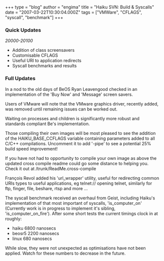 +++
type = "blog"
author = "engima"
title = "Haiku SVN: Build & Syscalls"
date = "2007-03-22T10:30:04.000Z"
tags = ["VMWare", "CFLAGS", "syscall", "benchmark"]
+++

<h3>Quick Updates</h3>
<em>20000-20100</em>
<ul>
<li>Addition of class screensavers</li>
<li>Customisable CFLAGS</li>
<li>Useful URI to application redirects</li>
<li>Syscall benchmarks and results</li>
</ul>
<!--break-->
<h3>Full Updates</h3>

<p>In a nod to the old days of BeOS Ryan Leavengood checked in an implementation of the 'Buy Now' and 'Message' screen savers.</p>

<p>Users of VMware will note that the VMware graphics driver, recently added, was removed until remaining issues can be worked out.</p>

<p>Waiting on processes and children is significantly more robust and standards compliant Be's implementation.</p>

<p>Those compiling their own images will be most pleased to see the addition of the HAIKU_BASE_CCFLAGS variable containing parameters added to all C/C++ compilations. Uncomment it to add '-pipe' to see a potential 25% build speed improvement!</p>

<p>If you have not had to opportunity to compile your own image as above the updated cross compile readme could go some distance to helping you. Check it out at /trunk/ReadMe.cross-compile</p>

<p>François Revol added his 'url_wrapper' utility, useful for redirecting common URIs types to useful applications, eg telnet:// opening telnet, similarly for ftp, finger, file, beshare, rtsp and more ...</p>

<p>The syscall benchmark received an overhaul from Geist, including Haiku's implementation of that most important of syscalls, 'is_computer_on' (Currently work is in progress to implement it's sibling, 'is_computer_on_fire'). After some short tests the current timings clock in at roughly:
<ul>
<li>haiku 6800 nanosecs</li>
<li>beosr5 2200 nanosecs</li>
<li>linux 680 nanosecs</li>
</ul>
While slow, they were not unexpected as optimisations have not been applied. Watch for these numbers to decrease in the future.</p>